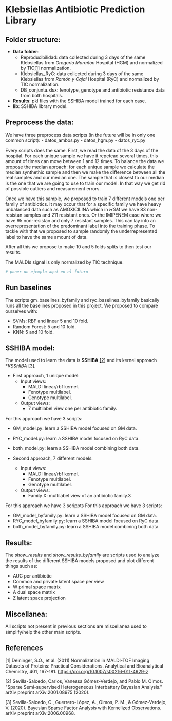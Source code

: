 # Klebsiellas Antibiotic Prediction Library

## Folder structure:

- **Data folder**:
    - Reproducibilidad: data collected during 3 days of the same Klebsiellas from _Gregorio Marañón_ Hospital (HGM) and normalized by TIC[[1]](#1) normalization.
    - Klebsiellas_RyC: data collected during 3 days of the same Klebsiellas from _Ramón y Cajal_ Hospital (RyC) and normalized by TIC normalization.
    - DB_conjunta.xlsx: fenotype, genotype and antibiotic resistance data from both hospitals.
- **Results**: pkl files with the SSHIBA model trained for each case.
- **lib**: SSHIBA library model.
    
## Preprocess the data:
We have three preprocess data scripts (in the future will be in only one common script):
    - datos_ambos.py
    - datos_hgm.py
    - datos_ryc.py

Every scripts does the same. First, we read the data of the 3 days of the hospital. For each unique sample we have it repetead several times, this amount of times can move between 1 and 12 times. To balance the data we propose the median aproach: for each unique sample we calculate the median synthethic sample and then we make the difference between all the real samples and our median one. The sample that is closest to our median is the one that we are going to use to train our model. In that way we get rid of possible outliers and measurement errors.

Once we have this sample, we proposed to train 7 different models one per family of antibiotics. It may occur that for a specific family we have heavy unbalanced data such as AMOXICILINA which in _HGM_ we have 83 non-resistan samples and 211 resistant ones. Or the IMIPENEM case where we have 95 non-resistan and only 7 resistant samples. This can lay into an overrepresentation of the predominant label into the training phase. To tackle with that we proposed to sample randomly the underrepresented label to have the same amount of data.

After all this we propose to make 10 and 5 folds splits to then test our results.

The MALDIs signal is only normalized by TIC technique.

````python
# poner un ejemplo aquí en el futuro
````

## Run baselines
The scripts gm_baselines_byfamily and ryc_baselines_byfamily basically runs all the baselines proposed in this project. We proposed to compare ourselves with:
- SVMs: RBF and linear 5 and 10 fold.
- Random Forest: 5 and 10 fold.
- KNN: 5 and 10 fold.

## SSHIBA model:
The model used to learn the data is **SSHIBA** [[2]](#2) and its kernel approach **KSSHIBA* [[3]](#3). 
* First approach, 1 unique model:
    - Input views:
        - MALDI linear/rbf kernel.
        - Fenotype multilabel.
        - Genotype multilabel.
    - Output views:
        - 7 multilabel view one per antibiotic family.

For this approach we have 3 scripts:
* GM_model.py: learn a SSHIBA model focused on GM data.
* RYC_model.py: learn a SSHIBA model focused on RyC data.
* both_model.py: learn a SSHIBA model combining both data. 

* Second approach, 7 different models:
    - Input views:
        - MALDI linear/rbf kernel.
        - Fenotype multilabel.
        - Genotype multilabel.
    - Output views:
        - Family X:  multilabel view of an antibiotic family.3

For this approach we have 3 scrippts
For this approach we have 3 scripts:
* GM_model_byfamily.py: learn a SSHIBA model focused on GM data.
* RYC_model_byfamily.py: learn a SSHIBA model focused on RyC data.
* both_model_byfamily.py: learn a SSHIBA model combining both data. 

## Results:
The _show_results_ and  _show_results_byfamily_ are scripts used to analyze the results of the different SSHIBA models proposed and plot different things such as:

- AUC per antibiotic
- Common and private latent space per view
- W primal space matrix
- A dual space matrix
- Z latent space projection

## Miscellanea:

All scripts not present in previous sections are miscellanea used to simplify/help the other main scripts.


## References
<a id="1">[1]</a>
Deininger, S.O., et al. (2011) 
Normalization in MALDI-TOF Imaging Datasets of Proteins: Practical Considerations. 
Analytical and Bioanalytical Chemistry, 401, 167-181.
https://doi.org/10.1007/s00216-011-4929-z

<a id="2">[2]</a>
Sevilla-Salcedo, Carlos, Vanessa Gómez-Verdejo, and Pablo M. Olmos. 
"Sparse Semi-supervised Heterogeneous Interbattery Bayesian Analysis." 
arXiv preprint arXiv:2001.08975 (2020).

<a id="3">[3]</a>
Sevilla-Salcedo, C., Guerrero-López, A., Olmos, P. M., & Gómez-Verdejo, V. (2020). 
Bayesian Sparse Factor Analysis with Kernelized Observations. 
arXiv preprint arXiv:2006.00968.



